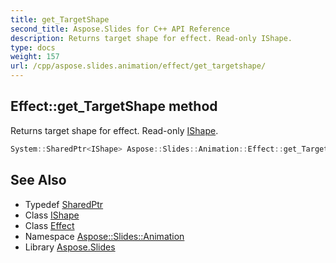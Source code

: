 ```yaml
---
title: get_TargetShape
second_title: Aspose.Slides for C++ API Reference
description: Returns target shape for effect. Read-only IShape.
type: docs
weight: 157
url: /cpp/aspose.slides.animation/effect/get_targetshape/
---
```

## Effect::get_TargetShape method


Returns target shape for effect. Read-only [IShape](../../../aspose.slides/ishape/).

```cpp
System::SharedPtr<IShape> Aspose::Slides::Animation::Effect::get_TargetShape() override
```

## See Also

* Typedef [SharedPtr](../../../system/sharedptr/)
* Class [IShape](../../../aspose.slides/ishape/)
* Class [Effect](../)
* Namespace [Aspose::Slides::Animation](../../)
* Library [Aspose.Slides](../../../)
